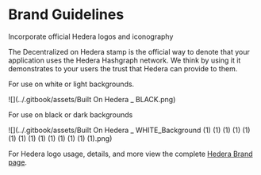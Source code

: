 # Brand Guidelines

Incorporate official Hedera logos and iconography

The Decentralized on Hedera stamp is the official way to denote that your application uses the Hedera Hashgraph network. We think by using it it demonstrates to your users the trust that Hedera can provide to them.

For use on white or light backgrounds.

![](../.gitbook/assets/Built On Hedera \_ BLACK.png)

For use on black or dark backgrounds

![](../.gitbook/assets/Built On Hedera \_ WHITE\_Background (1) (1) (1) (1) (1) (1) (1) (1) (1) (1) (1) (1) (1) (1).png)

For Hedera logo usage, details, and more view the complete [Hedera Brand page](https://hedera.com/brand).
